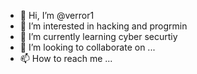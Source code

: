 - 👋 Hi, I’m @verror1
- 👀 I’m interested in hacking and progrmin 
- 🌱 I’m currently learning cyber securtiy
- 💞️ I’m looking to collaborate on ...
- 📫 How to reach me ...

<!---
verror1/verror1 is a ✨ special ✨ repository because its `README.md` (this file) appears on your GitHub profile.
You can click the Preview link to take a look at your changes.
--->
